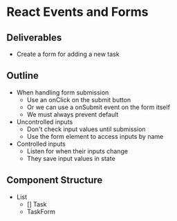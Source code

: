 # React Events and Forms

## Deliverables

* Create a form for adding a new task

## Outline

* When handling form submission
  * Use an onClick on the submit button
  * Or we can use a onSubmit event on the form itself
  * We must always prevent default
* Uncontrolled inputs
  * Don't check input values until submission
  * Use the form element to access inputs by name
* Controlled inputs
  * Listen for when their inputs change
  * They save input values in state

## Component Structure

* List
  * [] Task
  * TaskForm